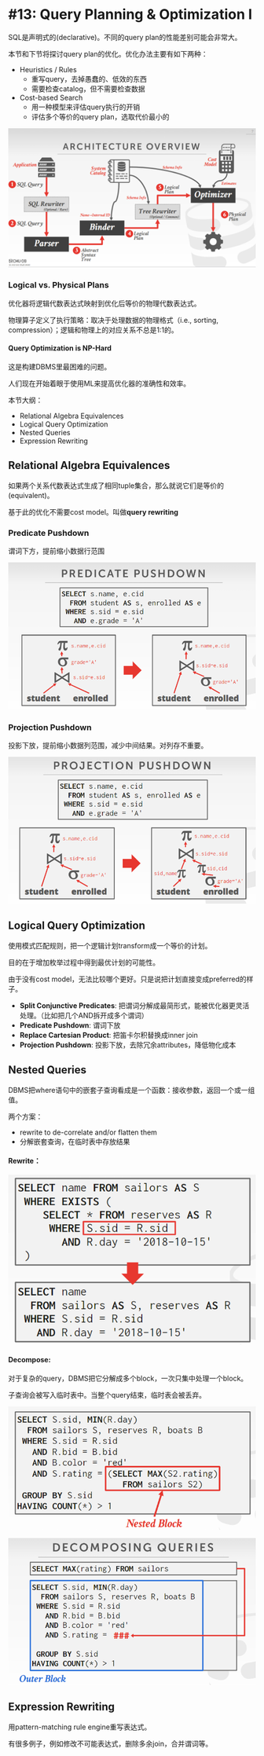 # #13: Query Planning & Optimization I

SQL是声明式的(declarative)。不同的query plan的性能差别可能会非常大。

本节和下节将探讨query plan的优化。优化办法主要有如下两种：

* Heuristics / Rules
  * 重写query，去掉愚蠢的、低效的东西
  * 需要检查catalog，但不需要检查数据
* Cost-based Search
  * 用一种模型来评估query执行的开销
  * 评估多个等价的query plan，选取代价最小的

![Architecture Overview](<../.gitbook/assets/image (18) (1) (1).png>)

### Logical vs. Physical Plans

优化器将逻辑代数表达式映射到优化后等价的物理代数表达式。

物理算子定义了执行策略：取决于处理数据的物理格式（i.e., sorting, compression）；逻辑和物理上的对应关系不总是1:1的。

#### Query Optimization is NP-Hard

这是构建DBMS里最困难的问题。

人们现在开始着眼于使用ML来提高优化器的准确性和效率。



本节大纲：

* Relational Algebra Equivalences
* Logical Query Optimization
* Nested Queries
* Expression Rewriting

## Relational Algebra Equivalences

如果两个关系代数表达式生成了相同tuple集合，那么就说它们是等价的(equivalent)。

基于此的优化不需要cost model。叫做**query rewriting**

### **Predicate Pushdown**

谓词下方，提前缩小数据行范围

![](<../.gitbook/assets/image (10) (1) (1).png>)

### Projection Pushdown

投影下放，提前缩小数据列范围，减少中间结果。对列存不重要。

![](<../.gitbook/assets/image (1) (1) (1) (1).png>)

## Logical Query Optimization

使用模式匹配规则，把一个逻辑计划transform成一个等价的计划。

目的在于增加枚举过程中得到最优计划的可能性。

由于没有cost model，无法比较哪个更好。只是说把计划直接变成preferred的样子。

* **Split Conjunctive Predicates**: 把谓词分解成最简形式，能被优化器更灵活处理。（比如把几个AND拆开成多个谓词）
* **Predicate Pushdown**: 谓词下放
* **Replace Cartesian Product**: 把笛卡尔积替换成inner join
* **Projection Pushdown**: 投影下放，去除冗余attributes，降低物化成本

## Nested Queries

DBMS把where语句中的嵌套子查询看成是一个函数：接收参数，返回一个或一组值。

两个方案：

* rewrite to de-correlate and/or flatten them
* 分解嵌套查询，在临时表中存放结果

#### Rewrite：

![](<../.gitbook/assets/image (5) (1) (1) (1).png>)

#### Decompose:

对于复杂的query，DBMS把它分解成多个block，一次只集中处理一个block。

子查询会被写入临时表中。当整个query结束，临时表会被丢弃。

![](<../.gitbook/assets/image (17) (1) (1).png>)

![](<../.gitbook/assets/image (9) (1) (1) (1) (1).png>)

## Expression Rewriting

用pattern-matching rule engine重写表达式。

有很多例子，例如修改不可能表达式，删除多余join，合并谓词等。

